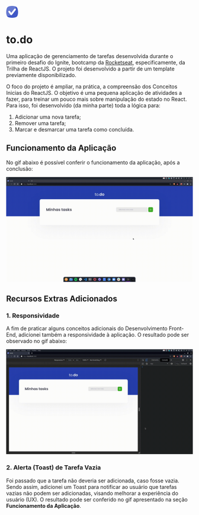 ![to.do](public/favicon.png)
# to.do

Uma aplicação de gerenciamento de tarefas desenvolvida durante o primeiro desafio do Ignite, bootcamp da [Rocketseat](https://rocketseat.com.br/), especificamente, da Trilha de ReactJS. O projeto foi desenvolvido a partir de um template previamente disponibilizado.

O foco do projeto é ampliar, na prática, a compreensão dos Conceitos Inicias do ReactJS. O objetivo é uma pequena aplicação de atividades a fazer, para treinar um pouco mais sobre manipulação do estado no React. Para isso, foi desenvolvido (da minha parte) toda a lógica para:

1. Adicionar uma nova tarefa;
2. Remover uma tarefa;
3. Marcar e desmarcar uma tarefa como concluída.

## Funcionamento da Aplicação

No gif abaixo é possível conferir o funcionamento da aplicação, após a conclusão:

![Gif do Funcionamento da Aplicação](public/to-do.gif)

## Recursos Extras Adicionados

### 1. Responsividade

A fim de praticar alguns conceitos adicionais do Desenvolvimento Front-End, adicionei também a responsividade à aplicação. O resultado pode ser observado no gif abaixo:

![Gif motrando responsividade](public/to-do-responsive.gif)

### 2. Alerta (Toast) de Tarefa Vazia

Foi passado que a tarefa não deveria ser adicionada, caso fosse vazia. Sendo assim, adicionei um Toast para notificar ao usuário que tarefas vazias não podem ser adicionadas, visando melhorar a experiência do usuário (UX). O resultado pode ser conferido no gif apresentado na seção **Funcionamento da Aplicação**.